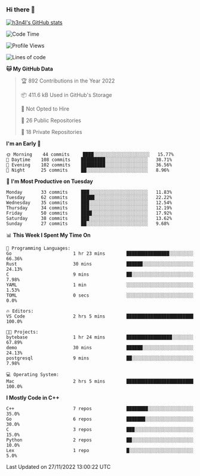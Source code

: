 ### Hi there 👋

[![h3n4l's GitHub stats](https://github-readme-stats.vercel.app/api?username=h3n4l&count_private=true&show_icons=true&theme=radical)](https://github.com/h3n4l/github-readme-stats)

<!--START_SECTION:waka-->
![Code Time](http://img.shields.io/badge/Code%20Time-774%20hrs%201%20min-blue)

![Profile Views](http://img.shields.io/badge/Profile%20Views-0-blue)

![Lines of code](https://img.shields.io/badge/From%20Hello%20World%20I%27ve%20Written-44%20Thousand%20lines%20of%20code-blue)

**🐱 My GitHub Data** 

> 🏆 892 Contributions in the Year 2022
 > 
> 📦 411.6 kB Used in GitHub's Storage 
 > 
> 🚫 Not Opted to Hire
 > 
> 📜 26 Public Repositories 
 > 
> 🔑 18 Private Repositories  
 > 
**I'm an Early 🐤** 

```text
🌞 Morning    44 commits     ████░░░░░░░░░░░░░░░░░░░░░   15.77% 
🌆 Daytime    108 commits    █████████░░░░░░░░░░░░░░░░   38.71% 
🌃 Evening    102 commits    █████████░░░░░░░░░░░░░░░░   36.56% 
🌙 Night      25 commits     ██░░░░░░░░░░░░░░░░░░░░░░░   8.96%

```
📅 **I'm Most Productive on Tuesday** 

```text
Monday       33 commits     ███░░░░░░░░░░░░░░░░░░░░░░   11.83% 
Tuesday      62 commits     █████░░░░░░░░░░░░░░░░░░░░   22.22% 
Wednesday    35 commits     ███░░░░░░░░░░░░░░░░░░░░░░   12.54% 
Thursday     34 commits     ███░░░░░░░░░░░░░░░░░░░░░░   12.19% 
Friday       50 commits     ████░░░░░░░░░░░░░░░░░░░░░   17.92% 
Saturday     38 commits     ███░░░░░░░░░░░░░░░░░░░░░░   13.62% 
Sunday       27 commits     ██░░░░░░░░░░░░░░░░░░░░░░░   9.68%

```


📊 **This Week I Spent My Time On** 

```text
💬 Programming Languages: 
Go                       1 hr 23 mins        ████████████████░░░░░░░░░   66.36% 
Rust                     30 mins             ██████░░░░░░░░░░░░░░░░░░░   24.13% 
C                        9 mins              ██░░░░░░░░░░░░░░░░░░░░░░░   7.98% 
YAML                     1 min               ░░░░░░░░░░░░░░░░░░░░░░░░░   1.53% 
TOML                     0 secs              ░░░░░░░░░░░░░░░░░░░░░░░░░   0.0%

🔥 Editors: 
VS Code                  2 hrs 5 mins        █████████████████████████   100.0%

🐱‍💻 Projects: 
bytebase                 1 hr 24 mins        █████████████████░░░░░░░░   67.89% 
demo                     30 mins             ██████░░░░░░░░░░░░░░░░░░░   24.13% 
postgresql               9 mins              ██░░░░░░░░░░░░░░░░░░░░░░░   7.98%

💻 Operating System: 
Mac                      2 hrs 5 mins        █████████████████████████   100.0%

```

**I Mostly Code in C++** 

```text
C++                      7 repos             ████████░░░░░░░░░░░░░░░░░   35.0% 
Go                       6 repos             ███████░░░░░░░░░░░░░░░░░░   30.0% 
C                        3 repos             ███░░░░░░░░░░░░░░░░░░░░░░   15.0% 
Python                   2 repos             ██░░░░░░░░░░░░░░░░░░░░░░░   10.0% 
Lex                      1 repo              █░░░░░░░░░░░░░░░░░░░░░░░░   5.0%

```



 Last Updated on 27/11/2022 13:00:22 UTC
<!--END_SECTION:waka-->

